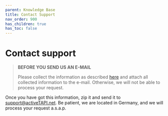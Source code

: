 ```yaml
---
parent: Knowledge Base
title: Contact Support
nav_order: 900
has_children: true
has_toc: false
---
```


# Contact support

> **BEFORE YOU SEND US AN E-MAIL**
>
> Please collect the information as described [here](digDown.md) and attach all collected information to the e-mail. Otherwise, we will not be able to process your request.

Once you have got this information, zip it and send it to [support@activeTAPI.net](mailto:support@activeTAPI.net). Be patient, we are located in Germany, and we will process your request a.s.a.p.